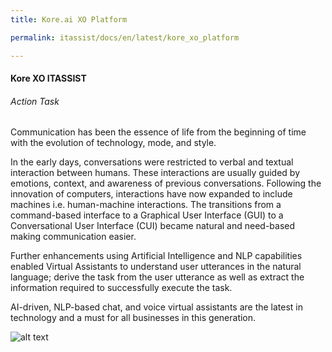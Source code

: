```yaml
---
title: Kore.ai XO Platform

permalink: itassist/docs/en/latest/kore_xo_platform

---
```

#### Kore XO ITASSIST
###### Action Task 
Communication has been the essence of life from the beginning of time with the evolution of technology, mode, and style.

In the early days, conversations were restricted to verbal and textual interaction between humans. These interactions are usually guided by emotions, context, and awareness of previous conversations. Following the innovation of computers, interactions have now expanded to include machines i.e. human-machine interactions. The transitions from a command-based interface to a Graphical User Interface (GUI) to a Conversational User Interface (CUI) became natural and need-based making communication easier.

Further enhancements using Artificial Intelligence and NLP capabilities enabled Virtual Assistants to understand user utterances in the natural language; derive the task from the user utterance as well as extract the information required to successfully execute the task.

AI-driven, NLP-based chat, and voice virtual assistants are the latest in technology and a must for all businesses in this generation.

![alt text](https://developer.kore.ai/wp-content/uploads/ConversationalBot0.png)
